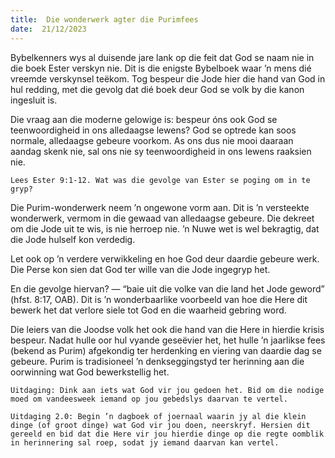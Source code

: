 ```yaml
---
title:  Die wonderwerk agter die Purimfees
date:  21/12/2023
---
```


Bybelkenners wys al duisende jare lank op die feit dat God se naam nie in die boek Ester verskyn nie. Dit is die enigste Bybelboek waar ’n mens dié vreemde verskynsel teëkom. Tog bespeur die Jode hier die hand van God in hul redding, met die gevolg dat dié boek deur God se volk by die kanon ingesluit is.

Die vraag aan die moderne gelowige is: bespeur óns ook God se teenwoordigheid in ons alledaagse lewens? God se optrede kan soos normale, alledaagse gebeure voorkom. As ons dus nie mooi daaraan aandag skenk nie, sal ons nie sy teenwoordigheid in ons lewens raaksien nie.

`Lees Ester 9:1-12. Wat was die gevolge van Ester se poging om in te gryp?`

Die Purim-wonderwerk neem ’n ongewone vorm aan. Dit is ’n versteekte wonderwerk, vermom in die gewaad van alledaagse gebeure. Die dekreet om die Jode uit te wis, is nie herroep nie. ’n Nuwe wet is wel bekragtig, dat die Jode hulself kon verdedig.

Let ook op ’n verdere verwikkeling en hoe God deur daardie gebeure werk. Die Perse kon sien dat God ter wille van die Jode ingegryp het.

En die gevolge hiervan? — “baie uit die volke van die land het Jode geword” (hfst. 8:17, OAB). Dit is ’n wonderbaarlike voorbeeld van hoe die Here dit bewerk het dat verlore siele tot God en die waarheid gebring word.

Die leiers van die Joodse volk het ook die hand van die Here in hierdie krisis bespeur. Nadat hulle oor hul vyande geseëvier het, het hulle ’n jaarlikse fees (bekend as Purim) afgekondig ter herdenking en viering van daardie dag se gebeure. Purim is tradisioneel ’n denkseggingstyd ter herinning aan die oorwinning wat God bewerkstellig het.

`Uitdaging: Dink aan iets wat God vir jou gedoen het. Bid om die nodige moed om vandeesweek iemand op jou gebedslys daarvan te vertel.`

`Uitdaging 2.0: Begin ’n dagboek of joernaal waarin jy al die klein dinge (of groot dinge) wat God vir jou doen, neerskryf. Hersien dit gereeld en bid dat die Here vir jou hierdie dinge op die regte oomblik in herinnering sal roep, sodat jy iemand daarvan kan vertel.`